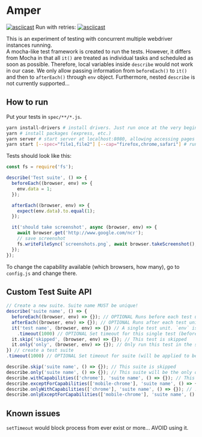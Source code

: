 # Amper

[![asciicast](https://asciinema.org/a/pfnvgFMe1jUtniBhwlLHgUkQy.png)](https://asciinema.org/a/pfnvgFMe1jUtniBhwlLHgUkQy)
Run with retries:
[![asciicast](https://asciinema.org/a/200215.png)](https://asciinema.org/a/200215)

This is an experiment of testing with concurrent multiple webdriver instances running.  
A mocha-like test framework is created to run the tests. However, it differs from Mocha in that all `it()` are treated as individual tasks and scheduled as soon as possible. Therefore, local variables inside `describe` would not work in our case. We only allow passing information from `beforeEach()` to `it()` and then to `afterEach()` through `env` object. Furthermore, nested `describe` is not currently supported...

## How to run
Put your tests in `spec/**/*.js`.
```bash
yarn install-drivers # install drivers. Just run once at the very beginning
yarn # install packages (express, etc.)
yarn server # start server at localhost:8080, allowing accessing pages in pages/ folder
yarn start [--spec="file1,file2"] [--cap="firefox,chrome,safari"] # run tests, with given files and capabilities. Separate with comma
```
Tests should look like this:
```javascript
const fs = require('fs');

describe('Test suite', () => {
  beforeEach((browser, env) => {
    env.data = 1;
  });

  afterEach((browser, env) => {
    expect(env.data).to.equal(1);
  });

  it('should take screenshot', async (browser, env) => {
    await browser.get('http://www.google.com/ncr');
    // save screenshot
    fs.writeFileSync(`screenshots.png`, await browser.takeScreenshot(), 'base64');
  });
});
```
To change the capability available (which browsers, how many), go to `config.js` and change there.

## Custom Test Suite API
```javascript
// Create a new suite. Suite name MUST be unique!
describe('suite name', () => {
  beforeEach((browser, env) => {}); // OPTIONAL Runs before each test unit. `env` is passed across beforeEach, it and afterEach
  afterEach((browser, env) => {}); // OPTIONAL Runs after each test unit. `env` is passed across beforeEach, it and afterEach
  it('test name', (browser, env) => {}) // A single test unit. `env` is passed across beforeEach, it and afterEach
    .timeout(1000) // OPTIONAL Set timeout for this single test (beforeEach and afterEach has their own timeout, inherited from suite)
  it.skip('skipped', (browser, env) => {}); // This test is skipped
  it.only('only', (browser, env) => {}); // Only run this test in the suite
}) // create a test suite
.timeout(1000) // OPTIONAL Set timeout for suite (will be applied to beforeEach, afterEach, and by default on all it() test units)

describe.skip('suite name', () => {}); // This suite is skipped
describe.only('suite name', () => {}); // This suite will be the only one to be run
describe.withCapabilities(['chrome'], 'suite name', () => {}); // This suite will only run under the specified capabilities (edit config.js for new ones)
describe.exceptForCapabilities(['mobile-chrome'], 'suite name', () => {}); // This suite will only run if current capabilities is not in specified capabilities
describe.onlyWithCapabilities(['chrome'], 'suite name', () => {}); // .only version of withCapabilities
describe.onlyExceptForCapabilities(['mobile-chrome'], 'suite name', () => {}); // .only version of exceptForCapabilities
```

## Known issues
`setTimeout` would block process from ever exist or more... AVOID using it.
